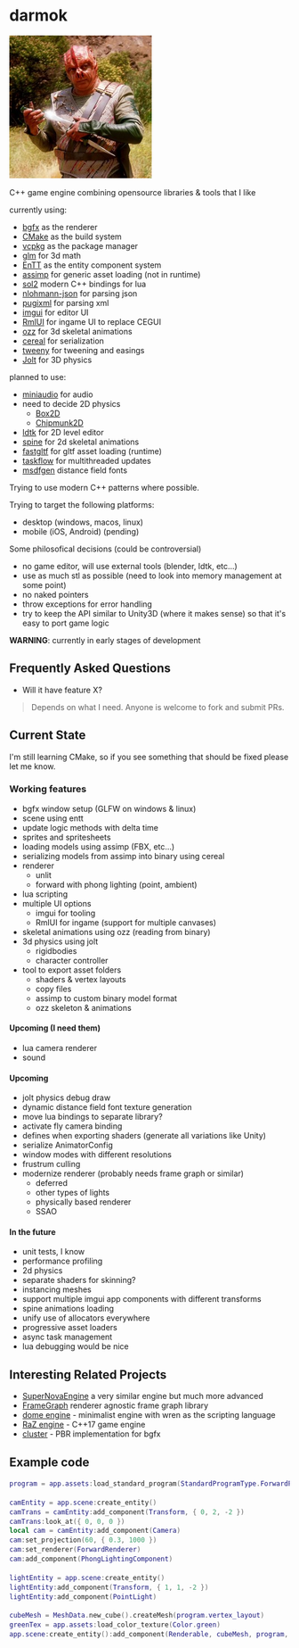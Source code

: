 darmok
====

![Dathon trying to explain the importance of Darmok](logo.png)

C++ game engine combining opensource libraries & tools that I like

currently using:

* [bgfx](https://github.com/bkaradzic/bgfx) as the renderer
* [CMake](https://cmake.org/) as the build system 
* [vcpkg](https://vcpkg.io) as the package manager
* [glm](https://github.com/g-truc/glm) for 3d math
* [EnTT](https://github.com/skypjack/entt) as the entity component system
* [assimp](https://github.com/assimp/assimp) for generic asset loading (not in runtime)
* [sol2](https://github.com/ThePhD/sol2) modern C++ bindings for lua
* [nlohmann-json](https://github.com/nlohmann/json) for parsing json
* [pugixml](https://pugixml.org/) for parsing xml
* [imgui](https://github.com/ocornut/imgui) for editor UI
* [RmlUI](https://github.com/mikke89/RmlUi) for ingame UI to replace CEGUI
* [ozz](https://github.com/guillaumeblanc/ozz-animation/) for 3d skeletal animations
* [cereal](https://uscilab.github.io/cereal/) for serialization
* [tweeny](https://github.com/mobius3/tweeny) for tweening and easings
* [Jolt](https://github.com/jrouwe/JoltPhysics) for 3D physics

planned to use:

* [miniaudio](https://miniaud.io/) for audio
* need to decide 2D physics
    * [Box2D](https://box2d.org/)
    * [Chipmunk2D](https://github.com/slembcke/Chipmunk2D)
* [ldtk](https://ldtk.io/) for 2D level editor
* [spine](https://github.com/EsotericSoftware/spine-runtimes) for 2d skeletal animations
* [fastgltf](https://github.com/spnda/fastgltf) for gltf asset loading (runtime)
* [taskflow](https://github.com/taskflow/taskflow) for multithreaded updates
* [msdfgen](https://github.com/Chlumsky/msdfgen) distance field fonts

Trying to use modern C++ patterns where possible.

Trying to target the following platforms:
* desktop (windows, macos, linux)
* mobile (iOS, Android) (pending)

Some philosofical decisions (could be controversial)
* no game editor, will use external tools (blender, ldtk, etc...)
* use as much stl as possible (need to look into memory management at some point)
* no naked pointers
* throw exceptions for error handling
* try to keep the API similar to Unity3D (where it makes sense) so that it's easy to port game logic

**WARNING**: currently in early stages of development

## Frequently Asked Questions

* Will it have feature X?
> Depends on what I need. Anyone is welcome to fork and submit PRs.

## Current State

I'm still learning CMake, so if you see something that should be fixed please let me know.

### Working features

* bgfx window setup (GLFW on windows & linux)
* scene using entt
* update logic methods with delta time
* sprites and spritesheets
* loading models using assimp (FBX, etc...)
* serializing models from assimp into binary using cereal
* renderer
    * unlit
    * forward with phong lighting (point, ambient)
* lua scripting
* multiple UI options
    * imgui for tooling
    * RmlUI for ingame (support for multiple canvases)
* skeletal animations using ozz (reading from binary)
* 3d physics using jolt
    * rigidbodies
    * character controller
* tool to export asset folders 
    * shaders & vertex layouts
    * copy files
    * assimp to custom binary model format
    * ozz skeleton & animations

#### Upcoming (I need them)
* lua camera renderer
* sound

#### Upcoming
* jolt physics debug draw
* dynamic distance field font texture generation
* move lua bindings to separate library?
* activate fly camera binding
* defines when exporting shaders (generate all variations like Unity)
* serialize AnimatorConfig
* window modes with different resolutions
* frustrum culling
* modernize renderer (probably needs frame graph or similar)
    * deferred
    * other types of lights
    * physically based renderer
    * SSAO

#### In the future
* unit tests, I know
* performance profiling
* 2d physics
* separate shaders for skinning?
* instancing meshes
* support multiple imgui app components with different transforms
* spine animations loading
* unify use of allocators everywhere
* progressive asset loaders
* async task management
* lua debugging would be nice

## Interesting Related Projects
* [SuperNovaEngine](https://github.com/skaarj1989/SupernovaEngine) a very similar engine but much more advanced
* [FrameGraph](https://github.com/skaarj1989/FrameGraph) renderer agnostic frame graph library 
* [dome engine](https://github.com/domeengine/dome) - minimalist engine with wren as the scripting language
* [RaZ engine](https://github.com/Razakhel/RaZ) - C++17 game engine
* [cluster](https://github.com/pezcode/Cluster) - PBR implementation for bgfx

## Example code

```lua
program = app.assets:load_standard_program(StandardProgramType.ForwardPhong)

camEntity = app.scene:create_entity()
camTrans = camEntity:add_component(Transform, { 0, 2, -2 })
camTrans:look_at({ 0, 0, 0 })
local cam = camEntity:add_component(Camera)
cam:set_projection(60, { 0.3, 1000 })
cam:set_renderer(ForwardRenderer)
cam:add_component(PhongLightingComponent)

lightEntity = app.scene:create_entity()
lightEntity:add_component(Transform, { 1, 1, -2 })
lightEntity:add_component(PointLight)

cubeMesh = MeshData.new_cube().createMesh(program.vertex_layout)
greenTex = app.assets:load_color_texture(Color.green)
app.scene:create_entity():add_component(Renderable, cubeMesh, program, greenTex)
```